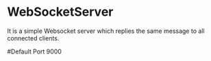 # WebSocketServer
It is a simple Websocket server which replies the same message to all connected clients.

#Default Port
9000
